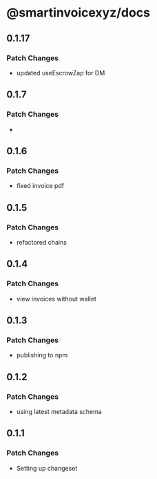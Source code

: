 # @smartinvoicexyz/docs

## 0.1.17

### Patch Changes

- updated useEscrowZap for DM

## 0.1.7

### Patch Changes

-

## 0.1.6

### Patch Changes

- fixed invoice pdf

## 0.1.5

### Patch Changes

- refactored chains

## 0.1.4

### Patch Changes

- view invoices without wallet

## 0.1.3

### Patch Changes

- publishing to npm

## 0.1.2

### Patch Changes

- using latest metadata schema

## 0.1.1

### Patch Changes

- Setting up changeset
